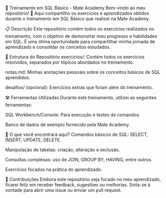 🚀 Treinamento em SQL Básico - Mate Academy
Bem-vindo ao meu repositório! 👋 Aqui compartilho os exercícios e aprendizados obtidos durante o treinamento em SQL Básico que realizei na Mate Academy.

📋 Descrição
Este repositório contém todos os exercícios realizados no treinamento, com o objetivo de demonstrar meu progresso e habilidades em SQL. É uma ótima oportunidade para compartilhar minha jornada de aprendizado e consolidar os conceitos estudados.

📂 Estrutura do Repositório
exercicios/: Contém todos os exercícios resolvidos, separados por tópicos abordados no treinamento.

notas.md: Minhas anotações pessoais sobre os conceitos básicos de SQL aprendidos.

desafios/ (opcional): Exercícios extras que foram além do treinamento.

🛠️ Ferramentas Utilizadas
Durante este treinamento, utilizei as seguintes ferramentas:

SQL Workbench/Console: Para execução e testes de comandos.

Banco de dados de exemplo fornecido pela Mate Academy.

🌟 O que você encontrará aqui?
Comandos básicos de SQL: SELECT, INSERT, UPDATE, DELETE.

Manipulação de tabelas: criação, alteração e exclusão.

Consultas complexas: uso de JOIN, GROUP BY, HAVING, entre outros.

Exercícios focados na prática do aprendizado.

🤝 Contribuições
Embora este repositório seja focado no meu aprendizado, ficarei feliz em receber feedback, sugestões ou melhorias. Sinta-se à vontade para abrir uma issue ou enviar um pull request.

